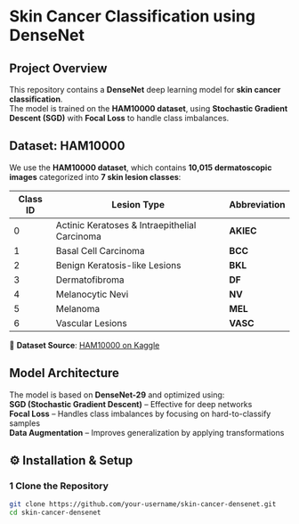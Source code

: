  #  Skin Cancer Classification using DenseNet  

##  Project Overview  
This repository contains a **DenseNet** deep learning model for **skin cancer classification**.  
The model is trained on the **HAM10000 dataset**, using **Stochastic Gradient Descent (SGD)** with **Focal Loss** to handle class imbalances.  

##  Dataset: HAM10000  
We use the **HAM10000 dataset**, which contains **10,015 dermatoscopic images** categorized into **7 skin lesion classes**:  

| Class ID | Lesion Type                         | Abbreviation |
|----------|------------------------------------|--------------|
| 0        | Actinic Keratoses & Intraepithelial Carcinoma | **AKIEC** |
| 1        | Basal Cell Carcinoma              | **BCC**  |
| 2        | Benign Keratosis-like Lesions     | **BKL**  |
| 3        | Dermatofibroma                    | **DF**   |
| 4        | Melanocytic Nevi                  | **NV**   |
| 5        | Melanoma                          | **MEL**  |
| 6        | Vascular Lesions                  | **VASC** |

🔗 **Dataset Source**: [HAM10000 on Kaggle](https://www.kaggle.com/datasets/kmader/skin-cancer-mnist-ham10000)  

##  Model Architecture  
The model is based on **DenseNet-29** and optimized using:  
 **SGD (Stochastic Gradient Descent)** – Effective for deep networks  
 **Focal Loss** – Handles class imbalances by focusing on hard-to-classify samples  
 **Data Augmentation** – Improves generalization by applying transformations  

  
   

## ⚙ Installation & Setup  
### 1️ Clone the Repository  
```bash
git clone https://github.com/your-username/skin-cancer-densenet.git
cd skin-cancer-densenet
